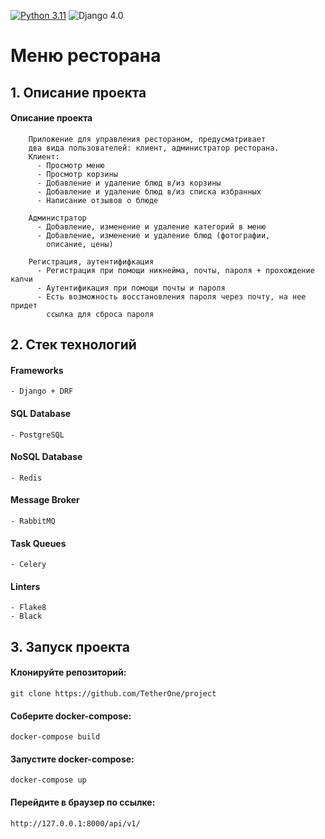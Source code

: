 [![Python 3.11](https://img.shields.io/badge/python-3.11-green.svg)](https://www.python.org/downloads/release/python-360/)
![Django 4.0](https://img.shields.io/badge/Django-5.0.2-green.svg)


# Меню ресторана
## 1. Описание проекта

#### Описание проекта
        Приложение для управления рестораном, предусматривает
        два вида пользователей: клиент, администратор ресторана.
        Клиент:
          - Просмотр меню
          - Просмотр корзины 
          - Добавление и удаление блюд в/из корзины
          - Добавление и удаление блюд в/из списка избранных
          - Написание отзывов о блюде

        Администратор
          - Добавление, изменение и удаление категорий в меню
          - Добавление, изменение и удаление блюд (фотографии,
            описание, цены) 

        Регистрация, аутентифифкация
          - Регистрация при помощи никнейма, почты, пароля + прохождение капчи
          - Аутентификация при помощи почты и пароля
          - Есть возможность восстановления пароля через почту, на нее придет 
            ссылка для сброса пароля
    
## 2. Стек технологий
#### Frameworks
    - Django + DRF

#### SQL Database
    - PostgreSQL
    
#### NoSQL Database
    - Redis

#### Message Broker
    - RabbitMQ

#### Task Queues
    - Celery

#### Linters
    - Flake8
    - Black

## 3. Запуск проекта
#### Клонируйте репозиторий:
```
git clone https://github.com/TetherOne/project
```
#### Соберите docker-compose:
```
docker-compose build
```
#### Запустите docker-compose:
```
docker-compose up
```
#### Перейдите в браузер по ссылке:
```
http://127.0.0.1:8000/api/v1/
```
